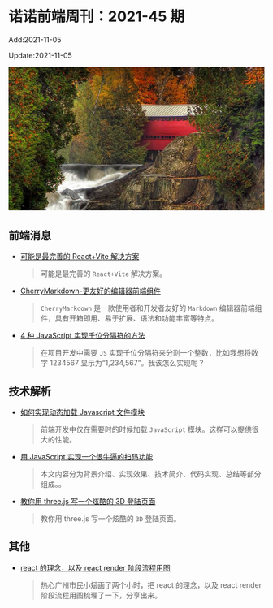 <!--
 * @Description: weekly-45
 * @Author: zoeblow
 * @Email: wangfuyuan@nnuo.com
 * @Date: 2021-09-26 10:39:57
 * @LastEditors: wangfuyuan
 * @LastEditTime: 2021-11-05 11:25:37
 * @FilePath: \nuofe-weekly1\2021\weekly-45.md
 -->

# 诺诺前端周刊：2021-45 期

Add:2021-11-05

Update:2021-11-05

![202145](../images/2021/202145.jpg)

## 前端消息

- [可能是最完善的 React+Vite 解决方案](https://mp.weixin.qq.com/s/JBSWeoH_-pDwV_198LwrhA)

  > 可能是最完善的 `React+Vite` 解决方案。

- [CherryMarkdown-更友好的编辑器前端组件](https://mp.weixin.qq.com/s/IoaU_HdPQiyh6BV07GxQBw)

  > `CherryMarkdown` 是一款使用者和开发者友好的 `Markdown` 编辑器前端组件，具有开箱即用、易于扩展、语法和功能丰富等特点。

- [4 种 JavaScript 实现千位分隔符的方法](https://mp.weixin.qq.com/s/X2UYeqVOSPHRT2cUGjwl7Q)

  > 在项目开发中需要 `JS` 实现千位分隔符来分割一个整数，比如我想将数字 1234567 显示为“1,234,567”。我该怎么实现呢？

## 技术解析

- [如何实现动态加载 Javascript 文件模块](https://mp.weixin.qq.com/s/sZLisBptQZvYuxq4_f9Bng)

  > 前端开发中仅在需要时的时候加载 `JavaScript` 模块。这样可以提供很大的性能。

- [用 JavaScript 实现一个很牛逼的扫码功能](https://mp.weixin.qq.com/s/WXSL1Fl5gB_p0Gt4Aa-DAg)

  > 本文内容分为背景介绍、实现效果、技术简介、代码实现、总结等部分组成。。

- [教你用 three.js 写一个炫酷的 3D 登陆页面](https://mp.weixin.qq.com/s/1C_LH7MXHdA4LfP4FYXLHw)

  > 教你用 three.js 写一个炫酷的 `3D` 登陆页面。

## 其他

- [react 的理念，以及 react render 阶段流程用图](https://mp.weixin.qq.com/s/GVFrbiiAMA-TsxHbD-wECQ)

  > 热心广州市民小斌画了两个小时，把 react 的理念，以及 react render 阶段流程用图梳理了一下，分享出来。
